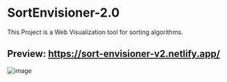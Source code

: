 # SortEnvisioner-2.0

This Project is a Web Visualization tool for sorting algorithms.

## Preview: https://sort-envisioner-v2.netlify.app/

![image](https://user-images.githubusercontent.com/55031190/126062576-fd97655c-d432-4a9d-928b-3026369bd3f7.png)
 
 
 
  
